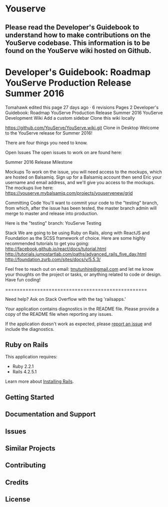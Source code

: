 Youserve
================
Please read the Developer's Guidebook to understand how to make contributions on the YouServe codebase. This information is to be found on the YouServe wiki hosted on Github.
-----------
Developer's Guidebook: Roadmap YouServe Production Release Summer 2016
========================================================================
Tomahawk edited this page 27 days ago · 6 revisions
 Pages 2
Developer's Guidebook: Roadmap YouServe Production Release Summer 2016
YouServe Development Wiki
 Add a custom sidebar
Clone this wiki locally


https://github.com/YouServe/YouServe.wiki.git
 Clone in Desktop
Welcome to the YouServe release for Summer 2016!

There are four things you need to know.

Open Issues
The open issues to work on are found here:

Summer 2016 Release Milestone

Mockups
To work on the issue, you will need access to the mockups, which are hosted on Balsamiq. Sign up for a Balsamiq account then send Eric your username and email address, and we'll give you access to the mockups. The mockups live here: https://youserve.mybalsamiq.com/projects/youservenew/grid

Committing Code
You'll want to commit your code to the "testing" branch, from which, after the issue has been tested, the master branch admin will merge to master and release into production.

Here is the "testing" branch: YouServe Testing

Stack
We are going to be using Ruby on Rails, along with ReactJS and Foundation as the SCSS framework of choice. Here are some highly recommended tutorials to get you going: http://facebook.github.io/react/docs/tutorial.html http://tutorials.jumpstartlab.com/paths/advanced_rails_five_day.html http://foundation.zurb.com/sites/docs/v/5.5.3/

Feel free to reach out on email: tmutunhire@gmail.com and let me know your thoughts on the project or tasks, or anything related to code or design. Have fun coding!

=================================================

Need help? Ask on Stack Overflow with the tag 'railsapps.'

Your application contains diagnostics in the README file. Please provide a copy of the README file when reporting any issues.

If the application doesn't work as expected, please [report an issue](https://github.com/RailsApps/rails_apps_composer/issues)
and include the diagnostics.

Ruby on Rails
-------------

This application requires:

- Ruby 2.2.1
- Rails 4.2.5.1

Learn more about [Installing Rails](http://railsapps.github.io/installing-rails.html).

Getting Started
---------------

Documentation and Support
-------------------------

Issues
-------------

Similar Projects
----------------

Contributing
------------

Credits
-------

License
-------
